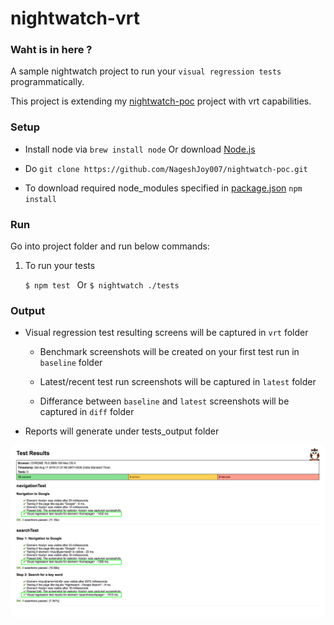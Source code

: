 # nightwatch-vrt


### Waht is in here ?

A sample nightwatch project to run your ` visual regression tests ` programmatically.

This project is extending my [nightwatch-poc](https://github.com/NageshJoy007/nightwatch-poc) project with vrt capabilities.


### Setup 

* Install node via `brew install node` Or download [Node.js](https://nodejs.org/en/download/)

* Do  `git clone https://github.com/NageshJoy007/nightwatch-poc.git`

* To download required node_modules specified in [package.json](./package.json)  `npm install`

### Run

Go into project folder and run below commands:

1) To run your tests

   `$ npm test `    Or   `$ nightwatch ./tests `

### Output

* Visual regression test resulting screens will be captured in ` vrt ` folder

    - Benchmark screenshots will be created on your first test run in ` baseline ` folder

    - Latest/recent test run screenshots will be captured in ` latest ` folder

    - Differance between ` baseline ` and ` latest ` screenshots will be captured in ` diff ` folder

* Reports will generate under tests_output folder


![Report sample against google.com](nightwatch-vrt-report.png)



